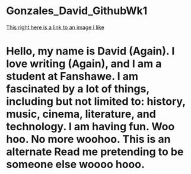 # Gonzales_David_GithubWk1

[This right here is a link to an image I like](https://filmfreedonia.files.wordpress.com/2018/05/theduellists01.jpg)

# Hello, my name is David (Again). I love writing (Again), and I am a student at Fanshawe. I am fascinated by a lot of things, including but not limited to: history, music, cinema, literature, and technology. I am having fun. Woo hoo. No more woohoo. This is an alternate Read me pretending to be someone else woooo hooo.

